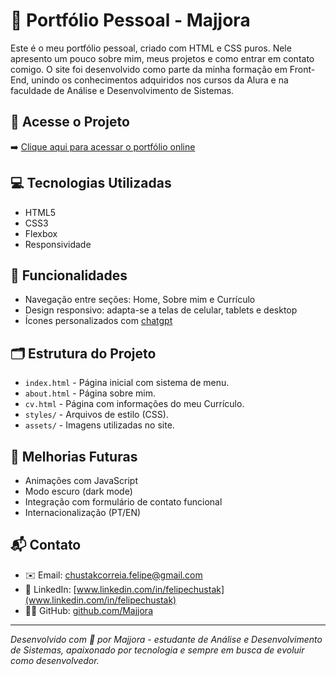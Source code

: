 # 🌟 Portfólio Pessoal - Majjora

Este é o meu portfólio pessoal, criado com HTML e CSS puros. Nele apresento um pouco sobre mim, meus projetos e como entrar em contato comigo. O site foi desenvolvido como parte da minha formação em Front-End, unindo os conhecimentos adquiridos nos cursos da Alura e na faculdade de Análise e Desenvolvimento de Sistemas.

## 🔗 Acesse o Projeto

➡️ [Clique aqui para acessar o portfólio online](https://portifolio-phi-liard.vercel.app/)

## 💻 Tecnologias Utilizadas

- HTML5
- CSS3
- Flexbox
- Responsividade

## 📱 Funcionalidades

- Navegação entre seções: Home, Sobre mim e Currículo 
- Design responsivo: adapta-se a telas de celular, tablets e desktop
- Ícones personalizados com [chatgpt](https://chatgpt.com/)

## 🗂️ Estrutura do Projeto

- `index.html` - Página inicial com sistema de menu.
- `about.html` - Página sobre mim.
- `cv.html` - Página com informações do meu Currículo.
- `styles/` - Arquivos de estilo (CSS).
- `assets/` - Imagens utilizadas no site.

## 🚀 Melhorias Futuras

- Animações com JavaScript
- Modo escuro (dark mode)
- Integração com formulário de contato funcional
- Internacionalização (PT/EN)

## 📬 Contato

- ✉️ Email: chustakcorreia.felipe@gmail.com  
- 💼 LinkedIn: [www.linkedin.com/in/felipechustak](www.linkedin.com/in/felipechustak)  
- 🧑‍💻 GitHub: [github.com/Majjora](https://github.com/Majjora)

---

*Desenvolvido com 💙 por Majjora - estudante de Análise e Desenvolvimento de Sistemas, apaixonado por tecnologia e sempre em busca de evoluir como desenvolvedor.*

